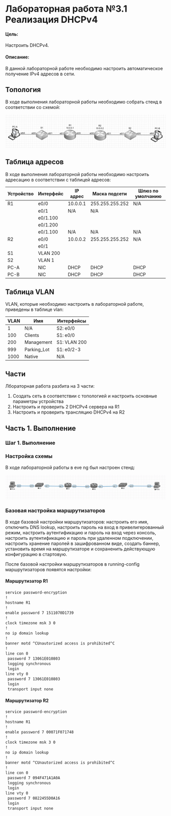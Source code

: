 # Лабораторная работа №3.1 Реализация DHCPv4
#### Цель: 
Настроить DHCPv4.
#### Описание:
В данной лабораторной работе необходимо настроить автоматическое получение IPv4 адресов в сети.

## Топология

В ходе выполнения лабораторной работы необходимо собрать стенд в соответствии со схемой:

![](Topoligy_lab3.1.PNG)

## Таблица адресов

В ходе выполнения лабораторной работы необходимо настроить адресацию в соответствии с таблицей адресов:

| Устройство      | Интерфейс          | IP адрес     | Маска подсети   | Шлюз по умолчанию |
| --------------- | -------------------| -------------|-----------------|-------------------|
| R1              | e0/0               | 10.0.0.1     | 255.255.255.252 | N/A               |
|                 | e0/1               | N/A          | N/A             |                   |
|                 | e0/1.100           |              |                 |                   |
|                 | e0/1.200           |              |                 |                   |
|                 | e0/1.100           | N/A          | N/A             | N/A               |
| R2              | e0/0               | 10.0.0.2     | 255.255.255.252 | N/A               |
|                 | e0/1               |              |                 |                   |
| S1              | VLAN 200           |              |                 |                   |
| S2              | VLAN 1             |              |                 |                   |
| PC-A            | NIC                | DHCP         | DHCP            | DHCP              |
| PC-B            | NIC                | DHCP         | DHCP            | DHCP              |


## Таблица VLAN

VLAN, которые необходимо настроить в лабораторной работе, приведены в таблице vlan:

| VLAN      | Имя         | Интерфейсы                  |
| ----------|-------------| ----------------------------|
| 1         | N/A         | S2: e0/0                    | 
| 100       | Clients     | S1: e0/0                    | 
| 200       | Management  | S1: VLAN 200                | 
| 999       | Parking_Lot | S1: e0/2-3                  | 
| 1000      | Native      | N/A                         | 

## Части

Лбораторная работа разбита на 3 части:
1) Создать сеть в соответствии с топологией и настроить основные параметры устройства
2) Настроить и проверить 2 DHCPv4 сервера на R1
3) Настроить и проверить трансляцию DHCPv4 на R2

## Часть 1. Выполнение

### Шаг 1. Выполнение



### Настройка схемы

В ходе лабораторной работы в eve ng был настроен стенд:

![](Lab3.1_eve.ng.PNG)

### Базовая настройка маршрутизаторов

В ходе базовой настройки маршрутизаторов: настроить его имя, отключить DNS lookup, настроить пароль на вход в привелигерованный режим, настроить аутентификацию и пароль на вход через консоль, настроить аутентификацию и пароль при удаленном подключении, настроить хранение паролей в зашифрованном виде, создать баннер, установить время на маршрутизаторе и сохраненить действующую конфигурацию в стартовую.

После базовой настройки маршрутизаторов в running-config маршрутизаторов появятся настройки:


#### Маршрутизатор R1
```
service password-encryption
!
hostname R1
!
enable password 7 1511070D1739
!
clock timezone msk 3 0
!
no ip domain lookup
!
banner motd ^CUnautorized access is prohibited^C
!
line con 0
 password 7 13061E010803
 logging synchronous
 login
line vty 0
 password 7 13061E010803
 login
 transport input none
```

#### Маршрутизатор R2
```
service password-encryption
!
hostname R1
!
enable password 7 00071F071748
!
clock timezone msk 3 0
!
no ip domain lookup
!
banner motd ^CUnautorized access is prohibited^C
!
line con 0
 password 7 094F471A1A0A
 logging synchronous
 login
line vty 0
 password 7 0822455D0A16
 login
 transport input none
```



